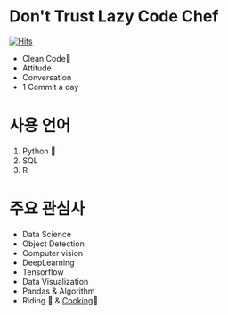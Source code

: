 # Don't Trust Lazy Code Chef
[![Hits](https://hits.seeyoufarm.com/api/count/incr/badge.svg?url=https%3A%2F%2Fgithub.com%2FSeWonKwon&count_bg=%2379C83D&title_bg=%23555555&icon=&icon_color=%23E7E7E7&title=hello&edge_flat=true)](https://hits.seeyoufarm.com) 
* Clean Code🤔
* Attitude
* Conversation
* 1 Commit a day

# 사용 언어
1. Python 🐍
2. SQL
3. R

# 주요 관심사
* Data Science
* Object Detection
* Computer vision
* DeepLearning
* Tensorflow
* Data Visualization
* Pandas & Algorithm
* Riding 🚴 & [Cooking](https://chef-sewon.github.io)🔪 


<!--
**SeWonKwon/SeWonKwon** is a ✨ _special_ ✨ repository because its `README.md` (this file) appears on your GitHub profile.

Here are some ideas to get you started:

- 🔭 I’m currently working on ...
- 🌱 I’m currently learning ...
- 👯 I’m looking to collaborate on ...
- 🤔 I’m looking for help with ...
- 💬 Ask me about ...
- 📫 How to reach me: ...
- 😄 Pronouns: ...
- ⚡ Fun fact: ...
-->

